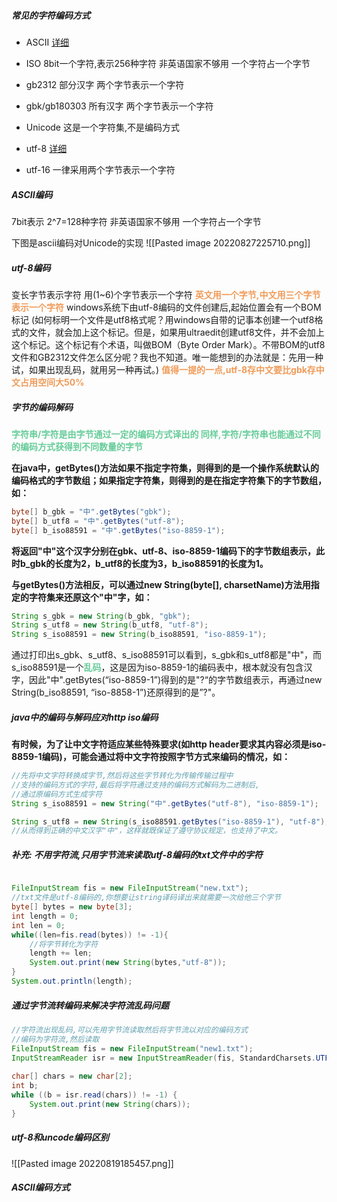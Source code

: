 ##### 常见的字符编码方式
* ASCII
[详细](#####ASCII编码)
* ISO
8bit一个字符,表示256种字符
非英语国家不够用
一个字符占一个字节
* gb2312
部分汉字
两个字节表示一个字符
* gbk/gb180303
所有汉字
两个字节表示一个字符
* Unicode
这是一个字符集,不是编码方式
* utf-8
[详细](#####utf-8编码)

* utf-16
一律采用两个字节表示一个字符



##### ASCII编码
7bit表示 2^7=128种字符
非英语国家不够用
一个字符占一个字节

下图是ascii编码对Unicode的实现
![[Pasted image 20220827225710.png]]

##### utf-8编码
变长字节表示字符
用(1~6)个字节表示一个字符
<font color=#F09B59 style=" font-weight:bold;">英文用一个字节,中文用三个字节表示一个字符</font>
windows系统下由utf-8编码的文件创建后,起始位置会有一个BOM标记
(如何标明一个文件是utf8格式呢？用windows自带的记事本创建一个utf8格式的文件，就会加上这个标记。但是，如果用ultraedit创建utf8文件，并不会加上这个标记。这个标记有个术语，叫做BOM（Byte Order Mark）。不带BOM的utf8文件和GB2312文件怎么区分呢？我也不知道。唯一能想到的办法就是：先用一种试，如果出现乱码，就用另一种再试。)
<font color=#F09B59 style=" font-weight:bold;">值得一提的一点,utf-8存中文要比gbk存中文占用空间大50%</font>


##### 字节的编码解码
<font color=#66CC99 style=" font-weight:bold;">字符串/字符是由字节通过一定的编码方式译出的
同样,字符/字符串也能通过不同的编码方式获得到不同数量的字节</font>

**在java中，getBytes()方法如果不指定字符集，则得到的是一个操作系统默认的编码格式的字节数组；如果指定字符集，则得到的是在指定字符集下的字节数组，如：**
```java
byte[] b_gbk = "中".getBytes("gbk");
byte[] b_utf8 = "中".getBytes("utf-8");
byte[] b_iso88591 = "中".getBytes("iso-8859-1");

```
**将返回"中"这个汉字分别在gbk、utf-8、iso-8859-1编码下的字节数组表示，此时b_gbk的长度为2，b_utf8的长度为3，b_iso88591的长度为1。**

**与getBytes()方法相反，可以通过new String(byte[], charsetName)方法用指定的字符集来还原这个"中"字，如：**
```java
String s_gbk = new String(b_gbk, "gbk");
String s_utf8 = new String(b_utf8, "utf-8");
String s_iso88591 = new String(b_iso88591, "iso-8859-1");
```
通过打印出s_gbk、s_utf8、s_iso88591可以看到，s_gbk和s_utf8都是"中"，而s_iso88591是一个<font color=#66CC99 style=" font-weight:bold;">乱码</font>，这是因为iso-8859-1的编码表中，根本就没有包含汉字，因此"中".getBytes(“iso-8859-1”)得到的是"?“的字节数组表示，再通过new String(b_iso88591, “iso-8858-1”)还原得到的是”?"。

##### java中的编码与解码应对http iso编码
**有时候，为了让中文字符适应某些特殊要求(如http header要求其内容必须是iso-8859-1编码)，可能会通过将中文字符按照字节方式来编码的情况，如：**

```java
//先将中文字符转换成字节,然后将这些字节转化为传输传输过程中
//支持的编码方式的字符,最后将字符通过支持的编码方式解码为二进制后,
//通过原编码方式生成字符
String s_iso88591 = new String("中".getBytes("utf-8"), "iso-8859-1");

String s_utf8 = new String(s_iso88591.getBytes("iso-8859-1"), "utf-8");
//从而得到正确的中文汉字"中"，这样就既保证了遵守协议规定，也支持了中文。
```

##### 补充: 不用字符流,只用字节流来读取utf-8编码的txt文件中的字符

```java

FileInputStream fis = new FileInputStream("new.txt");  
//txt文件是utf-8编码的,你想要让string译码译出来就需要一次给他三个字节  
byte[] bytes = new byte[3];  
int length = 0;  
int len = 0;  
while((len=fis.read(bytes)) != -1){  
    //将字节转化为字符  
    length += len;  
    System.out.print(new String(bytes,"utf-8"));  
}  
System.out.println(length);
```



##### 通过字节流转编码来解决字符流乱码问题

```java
//字符流出现乱码,可以先用字节流读取然后将字节流以对应的编码方式  
//编码为字符流,然后读取  
FileInputStream fis = new FileInputStream("new1.txt");  
InputStreamReader isr = new InputStreamReader(fis, StandardCharsets.UTF_16LE);  
  
char[] chars = new char[2];  
int b;  
while ((b = isr.read(chars)) != -1) {  
    System.out.print(new String(chars));  
}
```

##### utf-8和uncode编码区别
![[Pasted image 20220819185457.png]]


##### ASCII编码方式
